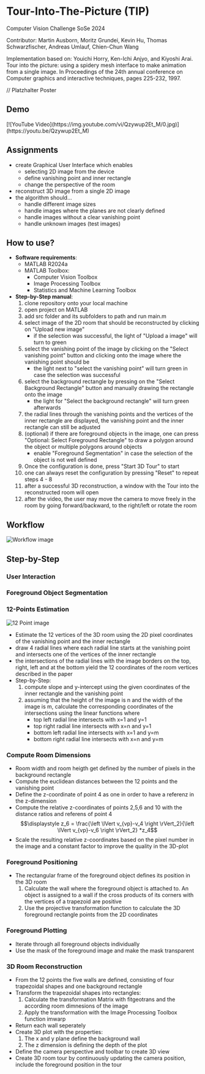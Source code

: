 <h1>Tour-Into-The-Picture (TIP)</h1>

Computer Vision Challenge SoSe 2024

Contributor: Martin Ausborn, Moritz Grundei, Kevin Hu, Thomas Schwarzfischer, Andreas Umlauf, Chien-Chun Wang

Implementation based on: Youichi Horry, Ken-Ichi Anjyo, and Kiyoshi Arai. Tour into the picture: using a spidery mesh interface to make animation from a single image. In Proceedings of the 24th annual conference on Computer graphics and interactive techniques, pages 225-232, 1997.

// Platzhalter Poster

<h2>Demo</h2>
[![YouTube Video](https://img.youtube.com/vi/Qzywup2Et_M/0.jpg)](https://youtu.be/Qzywup2Et_M)

<h2>Assignments</h2>

  - create Graphical User Interface which enables
      - selecting 2D image from the device
      - define vanishing point and inner rectangle
      - change the perspective of the room
  - reconstruct 3D image from a single 2D image
  - the algorithm should...
      - handle different image sizes
      - handle images where the planes are not clearly defined
      - handle images without a clear vanishing point
      - handle unknown images (test images)

<h2>How to use?</h2>
  
  - **Software requirements**:
      - MATLAB R2024a
      - MATLAB Toolbox:
          - Computer Vision Toolbox
          - Image Processing Toolbox
          - Statistics and Machine Learning Toolbox
  - **Step-by-Step manual**:
    1. clone repository onto your local machine
    2. open project on MATLAB
    3. add src folder and its subfolders to path and run main.m
    4. select image of the 2D room that should be reconstructed by clicking on "Upload new image"
       - if the selection was successful, the light of "Upload a image" will turn to green
    5. select the vanishing point of the image by clicking on the "Select vanishing point" button and clicking onto the image where the vanishing point should be
       - the light next to "select the vanishing point" will turn green in case the selection was successful
    6. select the background rectangle by pressing on the "Select Background Rectangle" button and manually drawing the rectangle onto the image
       - the light for "Select the background rectangle" will turn green afterwards
    7. the radial lines through the vanishing points and the vertices of the inner rectangle are displayed, the vanishing point and the inner rectangle can still be adjusted
    8. (optional) if there are foreground objects in the image, one can press "Optional: Select Foreground Rectangle" to draw a polygon around the object or multiple polygons around objects
       - enable "Foreground Segmentation" in case the selection of the object is not well defined
    9. Once the configuration is done, press "Start 3D Tour" to start
    10. one can always reset the configuration by pressing "Reset" to repeat steps 4 - 8
    11. after a successful 3D reconstruction, a window with the Tour into the reconstructed room will open
    12. after the video, the user may move the camera to move freely in the room by going forward/backward, to the right/left or rotate the room

<h2>Workflow</h2>

![Workflow image](https://github.com/MoritzGrundei/cv-challenge/blob/main/img_poster/Workflow_plot.png)

<h2>Step-by-Step</h2>

<h3>User Interaction</h3>

<h3>Foreground Object Segmentation</h3>

<h3>12-Points Estimation</h3>

  ![12 Point image](https://github.com/MoritzGrundei/cv-challenge/blob/main/img_poster/12_Point_Plot.png)

  - Estimate the 12 vertices of the 3D room using the 2D pixel coordinates of the vanishing point and the inner rectangle
  - draw 4 radial lines where each radial line starts at the vanishing point and intersects one of the vertices of the inner rectangle
  - the intersections of the radial lines with the image borders on the top, right, left and at the bottom yield the 12 coordinates of the room vertices described in the paper
  - Step-by-Step:
    1) compute slope and y-intercept using the given coordinates of the inner rectangle and the vanishing point
    2) assuming that the height of the image is n and the width of the image is m, calculate the corresponding coordinates of the intersections using the linear functions where
        - top left radial line intersects with x=1 and y=1
        - top right radial line intersects with x=n and y=1
        - bottom left radial line intersects with x=1 and y=m
        - bottom right radial line intersects with x=n and y=m

<h3>Compute Room Dimensions</h3>

  - Room width and room heigth get defined by the number of pixels in the background rectangle
  - Compute the euclidean distances between the 12 points and the vanishing point
  - Define the z-coordinate of point 4 as one in order to have a referenz in the z-dimension
  - Compute the relative z-coordinates of points 2,5,6 and 10 with the distance ratios and referens of point 4
    $$\displaystyle z_6 = \frac{\left \lVert v_{vp}-v_4 \right \rVert_2}{\left \lVert v_{vp}-v_6 \right \rVert_2} *z_4$$
  - Scale the resulting relative z-coordinates based on the pixel number in the image and a constant factor to improve the quality in the 3D-plot


<h3>Foreground Positioning</h3>  
  
   - The rectangular frame of the foreground object defines its position in the 3D room
     1. Calculate the wall where the foreground object is attached to. An object is assigned to a wall if the cross products of its corners with the vertices of a trapezoid are positive
     2. Use the projective transformation function to calculate the 3D foreground rectangle points from the 2D coordinates

<h3>Foreground Plotting</h3>

  - Iterate through all foreground objects individually
  - Use the mask of the foreground image and make the mask transparent

<h3>3D Room Reconstruction</h3>

  - From the 12 points the five walls are defined, consisting of four trapezoidal shapes and one background rectangle 
  - Transform the trapezoidal shapes into rectangles:
     1. Calculate the transformation Matrix with fitgeotrans and the according room dimnesions of the image
     2. Apply the transformation with the Image Processing Toolbox function imwarp
  - Return each wall seperately
  - Create 3D plot with the properties: 
     1. The x and y plane define the background wall
     2. The z dimension is defining the depth of the plot 
  - Define the camera perspective and toolbar to create 3D view 
  - Create 3D room tour by continuously updating the camera position, include the foreground position in the tour

